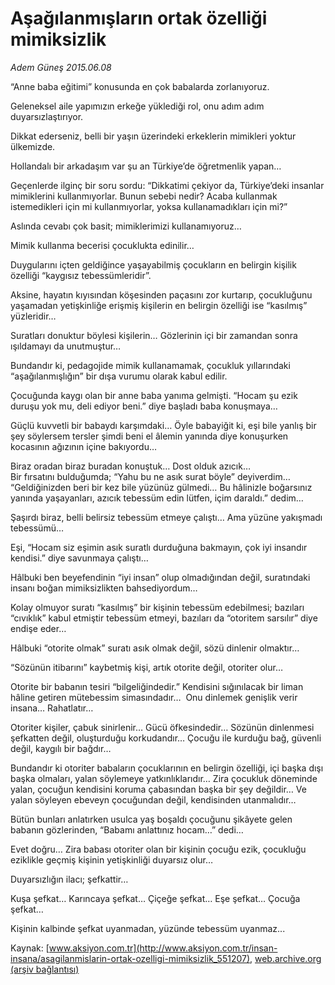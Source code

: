 # Aşağılanmışların ortak özelliği mimiksizlik

*Adem Güneş 2015.06.08*

<div class="pNewsDetailMainContent" itemprop="articleBody">
 <p>
  “Anne baba eğitimi” konusunda en çok babalarda zorlanıyoruz.
 </p>
 <p>
  Geleneksel aile yapımızın erkeğe yüklediği rol, onu adım adım duyarsızlaştırıyor.
 </p>
 <p>
  Dikkat ederseniz, belli bir yaşın üzerindeki erkeklerin mimikleri yoktur ülkemizde.
 </p>
 <p>
  Hollandalı bir arkadaşım var şu an Türkiye’de öğretmenlik yapan…
 </p>
 <p>
  Geçenlerde ilginç bir soru sordu: “Dikkatimi çekiyor da, Türkiye’deki insanlar mimiklerini kullanmıyorlar. Bunun sebebi nedir? Acaba kullanmak istemedikleri için mi kullanmıyorlar, yoksa kullanamadıkları için mi?”
 </p>
 <p>
  Aslında cevabı çok basit; mimiklerimizi kullanamıyoruz…
 </p>
 <p>
  Mimik kullanma becerisi çocuklukta edinilir…
 </p>
 <p>
  Duygularını içten geldiğince yaşayabilmiş çocukların en belirgin kişilik özelliği “kaygısız tebessümleridir”.
 </p>
 <p>
  Aksine, hayatın kıyısından köşesinden paçasını zor kurtarıp, çocukluğunu yaşamadan yetişkinliğe erişmiş kişilerin en belirgin özelliği ise “kasılmış” yüzleridir…
 </p>
 <p>
  Suratları donuktur böylesi kişilerin… Gözlerinin içi bir zamandan sonra ışıldamayı da unutmuştur…
 </p>
 <p>
  Bundandır ki, pedagojide mimik kullanamamak, çocukluk yıllarındaki “aşağılanmışlığın” bir dışa vurumu olarak kabul edilir.
 </p>
 <p>
  Çocuğunda kaygı olan bir anne baba yanıma gelmişti. “Hocam şu ezik duruşu yok mu, deli ediyor beni.” diye başladı baba konuşmaya…
 </p>
 <p>
  Güçlü kuvvetli bir babaydı karşımdaki… Öyle babayiğit ki, eşi bile yanlış bir şey söylersem tersler şimdi beni el âlemin yanında diye konuşurken kocasının ağızının içine bakıyordu…
 </p>
 <p>
  Biraz oradan biraz buradan konuştuk… Dost olduk azıcık…
  <br>
   Bir fırsatını bulduğumda; “Yahu bu ne asık surat böyle” deyiverdim… “Geldiğinizden beri bir kez bile yüzünüz gülmedi… Bu hâlinizle boğarsınız yanında yaşayanları, azıcık tebessüm edin lütfen, içim daraldı.” dedim…
  </br>
 </p>
 <p>
  Şaşırdı biraz, belli belirsiz tebessüm etmeye çalıştı… Ama yüzüne yakışmadı tebessümü…
 </p>
 <p>
  Eşi, “Hocam siz eşimin asık suratlı durduğuna bakmayın, çok iyi insandır kendisi.” diye savunmaya çalıştı…
 </p>
 <p>
  Hâlbuki ben beyefendinin “iyi insan” olup olmadığından değil, suratındaki insanı boğan mimiksizlikten bahsediyordum…
 </p>
 <p>
  Kolay olmuyor suratı “kasılmış” bir kişinin tebessüm edebilmesi; bazıları “cıvıklık” kabul etmiştir tebessüm etmeyi, bazıları da “otoritem sarsılır” diye endişe eder…
 </p>
 <p>
  Hâlbuki “otorite olmak” suratı asık olmak değil, sözü dinlenir olmaktır…
 </p>
 <p>
  “Sözünün itibarını” kaybetmiş kişi, artık otorite değil, otoriter olur…
 </p>
 <p>
  Otorite bir babanın tesiri “bilgeliğindedir.” Kendisini sığınılacak bir liman hâline getiren mütebessim simasındadır…  Onu dinlemek genişlik verir insana… Rahatlatır…
 </p>
 <p>
  Otoriter kişiler, çabuk sinirlenir… Gücü öfkesindedir… Sözünün dinlenmesi şefkatten değil, oluşturduğu korkudandır… Çocuğu ile kurduğu bağ, güvenli değil, kaygılı bir bağdır…
 </p>
 <p>
  Bundandır ki otoriter babaların çocuklarının en belirgin özelliği, içi başka dışı başka olmaları, yalan söylemeye yatkınlıklarıdır… Zira çocukluk döneminde yalan, çocuğun kendisini koruma çabasından başka bir şey değildir… Ve yalan söyleyen ebeveyn çocuğundan değil, kendisinden utanmalıdır…
 </p>
 <p>
  Bütün bunları anlatırken usulca yaş boşaldı çocuğunu şikâyete gelen babanın gözlerinden, “Babamı anlattınız hocam…” dedi…
 </p>
 <p>
  Evet doğru… Zira babası otoriter olan bir kişinin çocuğu ezik, çocukluğu eziklikle geçmiş kişinin yetişkinliği duyarsız olur…
 </p>
 <p>
  Duyarsızlığın ilacı; şefkattir…
 </p>
 <p>
  Kuşa şefkat… Karıncaya şefkat… Çiçeğe şefkat… Eşe şefkat… Çocuğa şefkat…
 </p>
 <p>
  Kişinin kalbinde şefkat uyanmadan, yüzünde tebessüm uyanmaz...
 </p>
</div>


Kaynak: [www.aksiyon.com.tr](http://www.aksiyon.com.tr/insan-insana/asagilanmislarin-ortak-ozelligi-mimiksizlik_551207), [web.archive.org (arşiv bağlantısı)](http://web.archive.org/web/20150720121826/http://www.aksiyon.com.tr/insan-insana/asagilanmislarin-ortak-ozelligi-mimiksizlik_551207)
